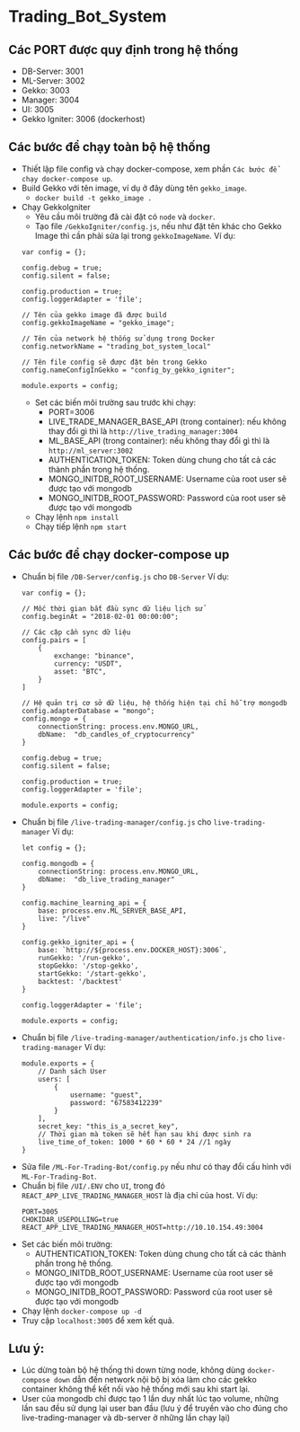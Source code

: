 # Trading_Bot_System

## Các PORT được quy định trong hệ thống
- DB-Server: 3001
- ML-Server: 3002
- Gekko: 3003
- Manager: 3004
- UI: 3005
- Gekko Igniter: 3006 (dockerhost)
## Các bước để chạy toàn bộ hệ thống
- Thiết lập file config và chạy docker-compose, xem phần `Các bước để chạy docker-compose up`.
- Build Gekko với tên image, ví dụ ở đây dùng tên `gekko_image`.
    - `docker build -t gekko_image .`
- Chạy GekkoIgniter
    - Yêu cầu môi trường đã cài đặt có `node` và `docker`.
    - Tạo file `/GekkoIgniter/config.js`, nếu như đặt tên khác cho Gekko Image thì cần phải sửa lại trong `gekkoImageName`.
    Ví dụ:
    ```
    var config = {};

    config.debug = true;
    config.silent = false;

    config.production = true;
    config.loggerAdapter = 'file';

    // Tên của gekko image đã được build
    config.gekkoImageName = "gekko_image";

    // Tên của network hệ thống sử dụng trong Docker
    config.networkName = "trading_bot_system_local"

    // Tên file config sẽ được đặt bên trong Gekko
    config.nameConfigInGekko = "config_by_gekko_igniter";

    module.exports = config;

    ```
    - Set các biến môi trường sau trước khi chạy:
        - PORT=3006
        - LIVE_TRADE_MANAGER_BASE_API (trong container): nếu không thay đổi gì thì là `http://live_trading_manager:3004`
        - ML_BASE_API (trong container): nếu không thay đổi gì thì là `http://ml_server:3002`
        - AUTHENTICATION_TOKEN: Token dùng chung cho tất cả các thành phần trong hệ thống.
        - MONGO_INITDB_ROOT_USERNAME: Username của root user sẽ được tạo với mongodb
        - MONGO_INITDB_ROOT_PASSWORD: Password của root user sẽ được tạo với mongodb
    - Chạy lệnh `npm install`
    - Chạy tiếp lệnh `npm start`
## Các bước để chạy docker-compose up
- Chuẩn bị file `/DB-Server/config.js` cho `DB-Server`
Ví dụ:
    ```
    var config = {};

    // Mốc thời gian bắt đầu sync dữ liệu lịch sử
    config.beginAt = "2018-02-01 00:00:00";

    // Các cặp cần sync dữ liệu
    config.pairs = [
        {
            exchange: "binance",
            currency: "USDT",
            asset: "BTC",
        }
    ]

    // Hệ quản trị cơ sở dữ liệu, hệ thống hiện tại chỉ hỗ trợ mongodb
    config.adapterDatabase = "mongo";
    config.mongo = {
        connectionString: process.env.MONGO_URL,
        dbName:  "db_candles_of_cryptocurrency"
    }

    config.debug = true;
    config.silent = false;

    config.production = true;
    config.loggerAdapter = 'file';

    module.exports = config;
    ```
- Chuẩn bị file `/live-trading-manager/config.js` cho `live-trading-manager`
Ví dụ:
    ```
    let config = {};

    config.mongodb = {
        connectionString: process.env.MONGO_URL,
        dbName:  "db_live_trading_manager"
    }

    config.machine_learning_api = {
        base: process.env.ML_SERVER_BASE_API,
        live: "/live"
    }

    config.gekko_igniter_api = {
        base: `http://${process.env.DOCKER_HOST}:3006`,
        runGekko: '/run-gekko',
        stopGekko: '/stop-gekko',
        startGekko: '/start-gekko',
        backtest: '/backtest'
    }

    config.loggerAdapter = 'file';

    module.exports = config;
    ```
- Chuẩn bị file `/live-trading-manager/authentication/info.js` cho `live-trading-manager`
Ví dụ:
    ```
    module.exports = {
        // Danh sách User
        users: [
            {
                username: "guest",
                password: "67583412239"
            }
        ],
        secret_key: "this_is_a_secret_key",
        // Thời gian mà token sẽ hết hạn sau khi được sinh ra
        live_time_of_token: 1000 * 60 * 60 * 24 //1 ngày
    }
    ```
- Sửa file `/ML-For-Trading-Bot/config.py` nếu như có thay đổi cấu hình với `ML-For-Trading-Bot`.
- Chuẩn bị file `/UI/.ENV` cho `UI`, trong đó `REACT_APP_LIVE_TRADING_MANAGER_HOST` là địa chỉ của host.
Ví dụ:
    ```
    PORT=3005
    CHOKIDAR_USEPOLLING=true
    REACT_APP_LIVE_TRADING_MANAGER_HOST=http://10.10.154.49:3004
    ```
- Set các biến môi trường:
    - AUTHENTICATION_TOKEN: Token dùng chung cho tất cả các thành phần trong hệ thống.
    - MONGO_INITDB_ROOT_USERNAME: Username của root user sẽ được tạo với mongodb
    - MONGO_INITDB_ROOT_PASSWORD: Password của root user sẽ được tạo với mongodb
- Chạy lệnh `docker-compose up -d`
- Truy cập `localhost:3005` để xem kết quả.

## Lưu ý:
- Lúc dừng toàn bộ hệ thống thì down từng node, không dùng `docker-compose down` dẫn đến network nội bộ bị xóa làm cho các gekko container không thể kết nối vào hệ thống mới sau khi start lại.
- User của mongodb chỉ được tạo 1 lần duy nhất lúc tạo volume, những lần sau đều sử dụng lại user ban đầu (lưu ý để truyền vào cho đúng cho live-trading-manager và db-server ở những lần chạy lại)